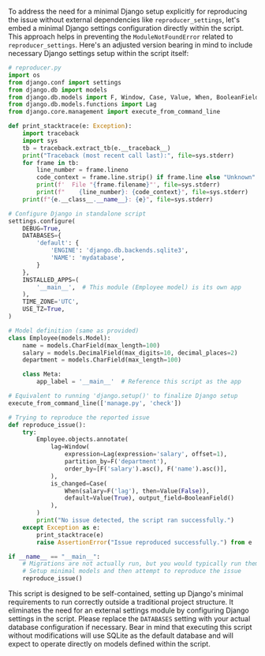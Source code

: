 To address the need for a minimal Django setup explicitly for reproducing the issue without external dependencies like `reproducer_settings`, let's embed a minimal Django settings configuration directly within the script. This approach helps in preventing the `ModuleNotFoundError` related to `reproducer_settings`. Here's an adjusted version bearing in mind to include necessary Django settings setup within the script itself:

```python
# reproducer.py
import os
from django.conf import settings
from django.db import models
from django.db.models import F, Window, Case, Value, When, BooleanField
from django.db.models.functions import Lag
from django.core.management import execute_from_command_line

def print_stacktrace(e: Exception):
    import traceback
    import sys
    tb = traceback.extract_tb(e.__traceback__)
    print("Traceback (most recent call last):", file=sys.stderr)
    for frame in tb:
        line_number = frame.lineno
        code_context = frame.line.strip() if frame.line else "Unknown"
        print(f'  File "{frame.filename}"', file=sys.stderr)
        print(f"    {line_number}: {code_context}", file=sys.stderr)
    print(f"{e.__class__.__name__}: {e}", file=sys.stderr)

# Configure Django in standalone script
settings.configure(
    DEBUG=True,
    DATABASES={
        'default': {
            'ENGINE': 'django.db.backends.sqlite3',
            'NAME': 'mydatabase',
        }
    },
    INSTALLED_APPS=(
        '__main__',  # This module (Employee model) is its own app
    ),
    TIME_ZONE='UTC',
    USE_TZ=True,
)

# Model definition (same as provided)
class Employee(models.Model):
    name = models.CharField(max_length=100)
    salary = models.DecimalField(max_digits=10, decimal_places=2)
    department = models.CharField(max_length=100)

    class Meta:
        app_label = '__main__'  # Reference this script as the app

# Equivalent to running 'django.setup()' to finalize Django setup
execute_from_command_line(['manage.py', 'check'])

# Trying to reproduce the reported issue
def reproduce_issue():
    try:
        Employee.objects.annotate(
            lag=Window(
                expression=Lag(expression='salary', offset=1),
                partition_by=F('department'),
                order_by=[F('salary').asc(), F('name').asc()],
            ),
            is_changed=Case(
                When(salary=F('lag'), then=Value(False)),
                default=Value(True), output_field=BooleanField()
            ),
        )
        print("No issue detected, the script ran successfully.")
    except Exception as e:
        print_stacktrace(e)
        raise AssertionError("Issue reproduced successfully.") from e

if __name__ == "__main__":
    # Migrations are not actually run, but you would typically run them before testing
    # Setup minimal models and then attempt to reproduce the issue
    reproduce_issue()
```

This script is designed to be self-contained, setting up Django's minimal requirements to run correctly outside a traditional project structure. It eliminates the need for an external settings module by configuring Django settings in the script. Please replace the `DATABASES` setting with your actual database configuration if necessary. Bear in mind that executing this script without modifications will use SQLite as the default database and will expect to operate directly on models defined within the script.